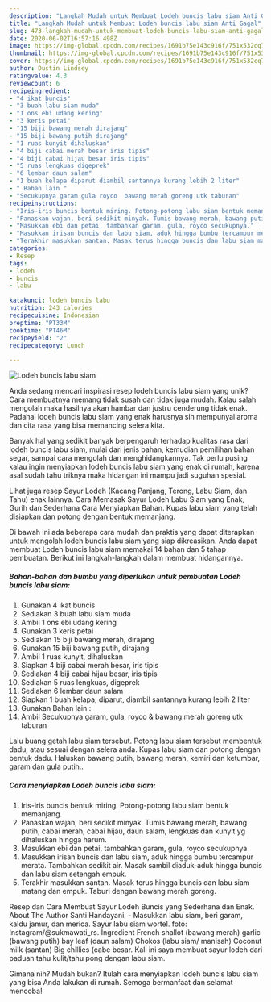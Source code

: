 ```yaml
---
description: "Langkah Mudah untuk Membuat Lodeh buncis labu siam Anti Gagal"
title: "Langkah Mudah untuk Membuat Lodeh buncis labu siam Anti Gagal"
slug: 473-langkah-mudah-untuk-membuat-lodeh-buncis-labu-siam-anti-gagal
date: 2020-06-02T16:57:16.498Z
image: https://img-global.cpcdn.com/recipes/1691b75e143c916f/751x532cq70/lodeh-buncis-labu-siam-foto-resep-utama.jpg
thumbnail: https://img-global.cpcdn.com/recipes/1691b75e143c916f/751x532cq70/lodeh-buncis-labu-siam-foto-resep-utama.jpg
cover: https://img-global.cpcdn.com/recipes/1691b75e143c916f/751x532cq70/lodeh-buncis-labu-siam-foto-resep-utama.jpg
author: Dustin Lindsey
ratingvalue: 4.3
reviewcount: 6
recipeingredient:
- "4 ikat buncis"
- "3 buah labu siam muda"
- "1 ons ebi udang kering"
- "3 keris petai"
- "15 biji bawang merah dirajang"
- "15 biji bawang putih dirajang"
- "1 ruas kunyit dihaluskan"
- "4 biji cabai merah besar iris tipis"
- "4 biji cabai hijau besar iris tipis"
- "5 ruas lengkuas digeprek"
- "6 lembar daun salam"
- "1 buah kelapa diparut diambil santannya kurang lebih 2 liter"
- " Bahan lain "
- "Secukupnya garam gula royco  bawang merah goreng utk taburan"
recipeinstructions:
- "Iris-iris buncis bentuk miring. Potong-potong labu siam bentuk memanjang."
- "Panaskan wajan, beri sedikit minyak. Tumis bawang merah, bawang putih, cabai merah, cabai hijau, daun salam, lengkuas dan kunyit yg dihaluskan hingga harum."
- "Masukkan ebi dan petai, tambahkan garam, gula, royco secukupnya."
- "Masukkan irisan buncis dan labu siam, aduk hingga bumbu tercampur merata. Tambahkan sedikit air. Masak sambil diaduk-aduk hingga buncis dan labu siam setengah empuk."
- "Terakhir masukkan santan. Masak terus hingga buncis dan labu siam matang dan empuk. Taburi dengan bawang merah goreng."
categories:
- Resep
tags:
- lodeh
- buncis
- labu

katakunci: lodeh buncis labu 
nutrition: 243 calories
recipecuisine: Indonesian
preptime: "PT33M"
cooktime: "PT46M"
recipeyield: "2"
recipecategory: Lunch

---
```



![Lodeh buncis labu siam](https://img-global.cpcdn.com/recipes/1691b75e143c916f/751x532cq70/lodeh-buncis-labu-siam-foto-resep-utama.jpg)

Anda sedang mencari inspirasi resep lodeh buncis labu siam yang unik? Cara membuatnya memang tidak susah dan tidak juga mudah. Kalau salah mengolah maka hasilnya akan hambar dan justru cenderung tidak enak. Padahal lodeh buncis labu siam yang enak harusnya sih mempunyai aroma dan cita rasa yang bisa memancing selera kita.

Banyak hal yang sedikit banyak berpengaruh terhadap kualitas rasa dari lodeh buncis labu siam, mulai dari jenis bahan, kemudian pemilihan bahan segar, sampai cara mengolah dan menghidangkannya. Tak perlu pusing kalau ingin menyiapkan lodeh buncis labu siam yang enak di rumah, karena asal sudah tahu triknya maka hidangan ini mampu jadi suguhan spesial.

Lihat juga resep Sayur Lodeh (Kacang Panjang, Terong, Labu Siam, dan Tahu) enak lainnya. Cara Memasak Sayur Lodeh Labu Siam yang Enak, Gurih dan Sederhana Cara Menyiapkan Bahan. Kupas labu siam yang telah disiapkan dan potong dengan bentuk memanjang.


Di bawah ini ada beberapa cara mudah dan praktis yang dapat diterapkan untuk mengolah lodeh buncis labu siam yang siap dikreasikan. Anda dapat membuat Lodeh buncis labu siam memakai 14 bahan dan 5 tahap pembuatan. Berikut ini langkah-langkah dalam membuat hidangannya.

<!--inarticleads1-->

##### Bahan-bahan dan bumbu yang diperlukan untuk pembuatan Lodeh buncis labu siam:

1. Gunakan 4 ikat buncis
1. Sediakan 3 buah labu siam muda
1. Ambil 1 ons ebi udang kering
1. Gunakan 3 keris petai
1. Sediakan 15 biji bawang merah, dirajang
1. Gunakan 15 biji bawang putih, dirajang
1. Ambil 1 ruas kunyit, dihaluskan
1. Siapkan 4 biji cabai merah besar, iris tipis
1. Sediakan 4 biji cabai hijau besar, iris tipis
1. Sediakan 5 ruas lengkuas, digeprek
1. Sediakan 6 lembar daun salam
1. Siapkan 1 buah kelapa, diparut, diambil santannya kurang lebih 2 liter
1. Gunakan  Bahan lain :
1. Ambil Secukupnya garam, gula, royco &amp; bawang merah goreng utk taburan


Lalu buang getah labu siam tersebut. Potong labu siam tersebut membentuk dadu, atau sesuai dengan selera anda. Kupas labu siam dan potong dengan bentuk dadu. Haluskan bawang putih, bawang merah, kemiri dan ketumbar, garam dan gula putih.. 

<!--inarticleads2-->

##### Cara menyiapkan Lodeh buncis labu siam:

1. Iris-iris buncis bentuk miring. Potong-potong labu siam bentuk memanjang.
1. Panaskan wajan, beri sedikit minyak. Tumis bawang merah, bawang putih, cabai merah, cabai hijau, daun salam, lengkuas dan kunyit yg dihaluskan hingga harum.
1. Masukkan ebi dan petai, tambahkan garam, gula, royco secukupnya.
1. Masukkan irisan buncis dan labu siam, aduk hingga bumbu tercampur merata. Tambahkan sedikit air. Masak sambil diaduk-aduk hingga buncis dan labu siam setengah empuk.
1. Terakhir masukkan santan. Masak terus hingga buncis dan labu siam matang dan empuk. Taburi dengan bawang merah goreng.


Resep dan Cara Membuat Sayur Lodeh Buncis yang Sederhana dan Enak. About The Author Santi Handayani. - Masukkan labu siam, beri garam, kaldu jamur, dan merica. Sayur labu siam wortel. foto: Instagram/@sukmawati_rs. Ingredient French shallot (bawang merah) garlic (bawang putih) bay leaf (daun salam) Chokos (labu siam/ manisah) Coconut milk (santan) Big chillies (cabe besar. Kali ini saya membuat sayur lodeh dari paduan tahu kulit/tahu pong dengan labu siam. 

Gimana nih? Mudah bukan? Itulah cara menyiapkan lodeh buncis labu siam yang bisa Anda lakukan di rumah. Semoga bermanfaat dan selamat mencoba!
